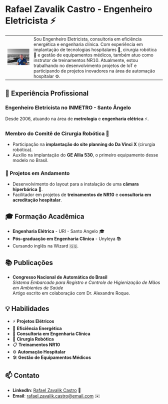 # Rafael Zavalik Castro - Engenheiro Eletricista ⚡
<table>
  <tr>
    <td>
    <img src= "./COLOR_POP.jpg" alt="Rafael Zavalik Castro" width="600"/>
     </td>
    <td>
      Sou Engenheiro Eletricista, consultoria em eficiência energética e engenharia clínica. Com experiência em implantação de tecnologias hospitalares 🏥, cirurgia robótica 🤖 e gestão de equipamentos médicos, também atuo como instrutor de treinamentos NR10. Atualmente, estou trabalhando no desenvolvimento projetos de IoT e participando de projetos inovadores na área de automação hospitalar ⚙️.
    </td>
  </tr>
</table>

## 🌟 Experiência Profissional

### Engenheiro Eletricista no INMETRO - Santo Ângelo
Desde 2006, atuando na área de **metrologia** e **engenharia elétrica** ⚡.

### Membro do Comitê de Cirurgia Robótica 🤖
- Participação na **implantação do site planning do Da Vinci X** (cirurgia robótica).
- Auxílio na implantação do **GE Allia 530**, o primeiro equipamento desse modelo no Brasil.

### 🔧 Projetos em Andamento
- Desenvolvimento do layout para a instalação de uma **câmara hiperbárica** 🫧.
- Facilitador em projetos de **treinamentos de NR10** e **consultoria em acreditação hospitalar**.

## 🎓 Formação Acadêmica
- **Engenharia Elétrica** - URI - Santo Angelo 🎓
- **Pós-graduação em Engenharia Clínica** - Unyleya 📚
- Cursando inglês na Wizard 🇬🇧.

## 📚 Publicações
- **Congresso Nacional de Automática do Brasil**  
  *Sistema Embarcado para Registro e Controle de Higienização de Mãos em Ambientes de Saúde*  
  Artigo escrito em colaboração com Dr. Alexandre Roque.

## 💡 Habilidades
- ⚡ **Projetos Elétricos**
- 🌱 **Eficiência Energética**
- 🏥 **Consultoria em Engenharia Clínica**
- 🤖 **Cirurgia Robótica**
- 📋 **Treinamentos NR10**
- ⚙️ **Automação Hospitalar**
- 🛠 **Gestão de Equipamentos Médicos**

## 📫 Contato
- **LinkedIn**: [Rafael Zavalik Castro](https://www.linkedin.com/in/rafaelzcastro/) 🔗
- **Email**: rafael.zavalik.castro@email.com ✉️
